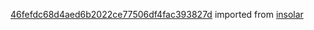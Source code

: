 [46fefdc68d4aed6b2022ce77506df4fac393827d](https://github.com/insolar/insolar/commit/46fefdc68d4aed6b2022ce77506df4fac393827d) imported from [insolar](https://github.com/insolar/insolar)
